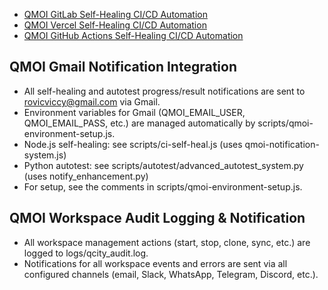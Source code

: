 - [QMOI GitLab Self-Healing CI/CD Automation](./QMOIGITLABDEV.md)
- [QMOI Vercel Self-Healing CI/CD Automation](./QMOIVERCELDEV.md)
- [QMOI GitHub Actions Self-Healing CI/CD Automation](./QMOIGITHUBDEV.md)

## QMOI Gmail Notification Integration

- All self-healing and autotest progress/result notifications are sent to rovicviccy@gmail.com via Gmail.
- Environment variables for Gmail (QMOI_EMAIL_USER, QMOI_EMAIL_PASS, etc.) are managed automatically by scripts/qmoi-environment-setup.js.
- Node.js self-healing: see scripts/ci-self-heal.js (uses qmoi-notification-system.js)
- Python autotest: see scripts/autotest/advanced_autotest_system.py (uses notify_enhancement.py)
- For setup, see the comments in scripts/qmoi-environment-setup.js.

## QMOI Workspace Audit Logging & Notification

- All workspace management actions (start, stop, clone, sync, etc.) are logged to logs/qcity_audit.log.
- Notifications for all workspace events and errors are sent via all configured channels (email, Slack, WhatsApp, Telegram, Discord, etc.).
